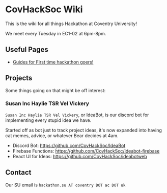 # CovHackSoc Wiki

This is the wiki for all things Hackathon at Coventry University!

We meet every Tuesday in EC1-02 at 6pm-8pm.

## Useful Pages

* <a href="#firsttime.md">Guides for First time hackathon goers!</a>

## Projects

Some things going on that might be off interest:

### Susan Inc Haylie TSR Vel Vickery

`Susan Inc Haylie TSR Vel Vickery`, or IdeaBot, is our discord bot for 
implementing every stupid idea we have.

Started off as bot just to track project ideas, it's now expanded into having
cat memes, advice, or whatever Bear decides at 4am.

* Discord Bot: https://github.com/CovHackSoc/IdeaBot
* Firebase Functions: https://github.com/CovHackSoc/ideabot-firebase
* React UI for Ideas: https://github.com/CovHackSoc/ideabotweb


## Contact

Our SU email is `hackathon.su AT coventry DOT ac DOT uk`
